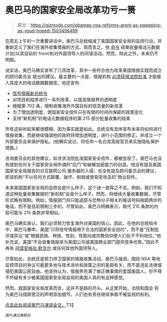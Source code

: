 # 奥巴马的国家安全局改革功亏一篑

> 原文：<https://gizmodo.com/obamas-nsa-reforms-arent-as-sweeping-as-youd-hoped-1503456499>

在周五上午的一次重要讲话中，奥巴马总统缩减了美国国家安全局的监控行动，并重新定义了我们在海外收集情报的方式。简而言之，他 [命令](http://www.reuters.com/article/2014/01/17/us-usa-security-obama-idUSBREA0G0JI20140117) 结束批量电话元数据计划(以其目前的 from)和对外国领导人的间谍活动。然而，除此之外，未来仍不明朗。



说实话，奥巴马确实宣布了几项改革，其中一些符合他为改革美国情报实践而成立的顾问委员会 提出的建议。最主要的一点是，情报机构 [必须获得法院批准](http://www.nytimes.com/2014/01/18/us/politics/obama-to-balance-privacy-and-security-concerns-in-speech-on-surveillance-aides-say.html?hp&_r=0) 才能接入其庞大的电话数据数据库。他还宣布:

*   [信号情报新总统令](http://cdn1.sbnation.com/assets/3876095/presidentialsurveillancedirective.pdf)
*   对项目和程序进行一系列改革，以提高情报界的透明度
*   根据第 702 条，限制收集海外外国目标的信息量的新改革
*   为了增加透明度，使国家安全信件只在有限的时间内保密的政策变化
*   支持“新机制”的电话元数据程序的第 215 部分批量收集的结束

所有这些听起来都很模糊，因为事实就是如此。总统没有具体宣布未来将如何进行情报收集，而是继续强调他的政府将增加透明度，进行小范围的修正，并成立一个外部委员会来保护隐私。(他确实说过，将任命一名白宫高级官员来实施隐私保护措施。)

咨询委员会的其他建议，如寻求法院批准国家安全信件，都被忽视了。奥巴马也没有提到任何关于国家安全局所谓的“后门”和破解加密能力的创造。他没有提及美国国家安全局报告的对互联网公司 服务器的入侵，也没有提及顾问委员会的建议，即该机构“不以任何方式颠覆、破坏、削弱或使易受攻击的”商业软件。

未来美国国家安全局的监控会是什么样子，这个谜一直挥之不去。例如，我们不知道这种批量收集数据的“新机制”会是什么样子。然而，将继续大量收集数据，尽管形式略有限制。例如，情报部门将只能追踪与恐怖分子相关的电话号码相距两步的电话，而不是目前限制三步的。尽管如此，奥巴马明确表示，取代 215 条款的内容可能与 215 条款非常相似。

奥巴马确实承认，我们必须努力恢复海外对美国的信心。因此，在他的总统指令中，奥巴马重申，美国“只将信号情报用于合法的国家安全目的”，而不是“压制批评或异议”或“根据民族、种族、性别、性取向或宗教信仰使人们处于不利地位。”他补充说，美国“不会收集情报来为美国公司或美国商业部门提供竞争优势。”因此不再有 [间谍安格拉·默克尔](http://j.mp/17MkWMo) 或任何其他外国领导人。

尽管如此，总统还是努力捍卫国家的情报收集活动。奥巴马强调，围绕 NSA 等地监控项目的争议可能更多地与技术进步和政策之间的差距有关，而不是违反法律或侵犯美国公民自由。他坚持认为，情报界充满了做正确事情的爱国美国人。你不得不怀疑有多少被美国国家安全局监视的美国人真的有这种感觉。

然而，就国家安全局改革而言，这并不是路的尽头。从这里开始，法院和国会 将为奥巴马措辞宽泛的声明添加细节。人们也有责任继续争取不被监视的权利。

[点击此处阅读奥巴马演讲全文。](http://www.washingtonpost.com/politics/full-text-of-president-obamas-jan-17-speech-on-nsa-reforms/2014/01/17/fa33590a-7f8c-11e3-9556-4a4bf7bcbd84_story.html)T3】

<small>*图片通过美联社*</small>